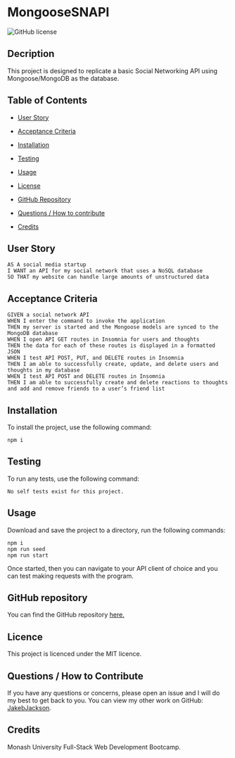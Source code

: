 # MongooseSNAPI
![GitHub license](https://img.shields.io/badge/license-MIT-green.svg)

## Decription
This project is designed to replicate a basic Social Networking API using Mongoose/MongoDB as the database.

## Table of Contents 

* [User Story](#user-story)

* [Acceptance Criteria](#acceptance-criteria)

* [Installation](#installation)

* [Testing](#testing)

* [Usage](#usage)



* [License](#license)

* [GitHub Repository](#github-repository)

* [Questions / How to contribute](#questions)

* [Credits](#credits)

## User Story
```
AS A social media startup
I WANT an API for my social network that uses a NoSQL database
SO THAT my website can handle large amounts of unstructured data
```

## Acceptance Criteria
```
GIVEN a social network API
WHEN I enter the command to invoke the application
THEN my server is started and the Mongoose models are synced to the MongoDB database
WHEN I open API GET routes in Insomnia for users and thoughts
THEN the data for each of these routes is displayed in a formatted JSON
WHEN I test API POST, PUT, and DELETE routes in Insomnia
THEN I am able to successfully create, update, and delete users and thoughts in my database
WHEN I test API POST and DELETE routes in Insomnia
THEN I am able to successfully create and delete reactions to thoughts and add and remove friends to a user’s friend list
```

## Installation
To install the project, use the following command:
```
npm i
```

## Testing
To run any tests, use the following command:

```
No self tests exist for this project.
```


## Usage
Download and save the project to a directory, run the following commands: 

```
npm i
npm run seed
npm run start 
```

Once started, then you can navigate to your API client of choice and you can test making requests with the program.

## GitHub repository

You can find the GitHub repository [here.](https://github.com/JakebJackson/MongooseSNAPI)

## Licence

This project is licenced under the MIT licence.

## Questions / How to Contribute
If you have any questions or concerns, please open an issue and I will do my best to get back to you. You can view my other work on GitHub: [JakebJackson](https://github.com/JakebJackson/).

## Credits
Monash University Full-Stack Web Development Bootcamp.